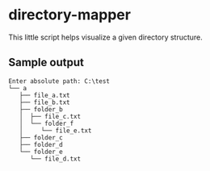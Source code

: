 # directory-mapper
This little script helps visualize a given directory structure.

## Sample output
```
Enter absolute path: C:\test
└── a
   ├── file_a.txt
   ├── file_b.txt
   ├── folder_b
   │  ├── file_c.txt
   │  └── folder_f
   │     └── file_e.txt
   ├── folder_c
   ├── folder_d
   └── folder_e
      └── file_d.txt
```